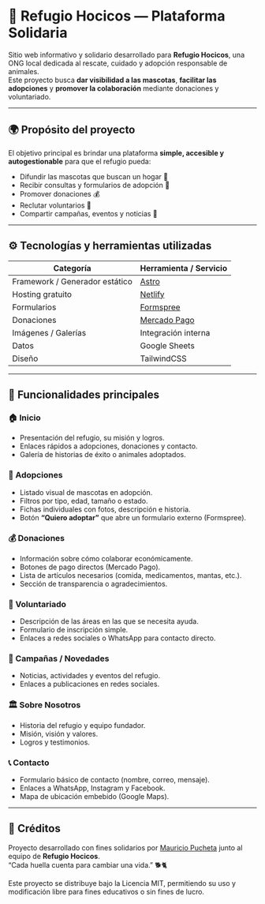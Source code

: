 # 🐾 Refugio Hocicos — Plataforma Solidaria

Sitio web informativo y solidario desarrollado para **Refugio Hocicos**, una ONG local dedicada al rescate, cuidado y adopción responsable de animales.  
Este proyecto busca **dar visibilidad a las mascotas**, **facilitar las adopciones** y **promover la colaboración** mediante donaciones y voluntariado.

---

## 🌍 Propósito del proyecto

El objetivo principal es brindar una plataforma **simple, accesible y autogestionable** para que el refugio pueda:

- Difundir las mascotas que buscan un hogar 🏡  
- Recibir consultas y formularios de adopción 📝  
- Promover donaciones 💰  
- Reclutar voluntarios 🤝  
- Compartir campañas, eventos y noticias 📣  

---

## ⚙️ Tecnologías y herramientas utilizadas

| Categoría | Herramienta / Servicio |
|------------|------------------------|
| Framework / Generador estático | [Astro](https://astro.build/) |
| Hosting gratuito | [Netlify](https://www.netlify.com/) |
| Formularios | [Formspree](https://formspree.io/) |
| Donaciones | [Mercado Pago](https://www.mercadopago.com/) |
| Imágenes / Galerías | Integración interna |
| Datos |  Google Sheets |
| Diseño | TailwindCSS |

---

## 🧩 Funcionalidades principales

### 🏠 Inicio

- Presentación del refugio, su misión y logros.  
- Enlaces rápidos a adopciones, donaciones y contacto.  
- Galería de historias de éxito o animales adoptados.

### 🐶 Adopciones

- Listado visual de mascotas en adopción.  
- Filtros por tipo, edad, tamaño o estado.  
- Fichas individuales con fotos, descripción e historia.  
- Botón **“Quiero adoptar”** que abre un formulario externo (Formspree).

### 💰 Donaciones

- Información sobre cómo colaborar económicamente.  
- Botones de pago directos (Mercado Pago).  
- Lista de artículos necesarios (comida, medicamentos, mantas, etc.).  
- Sección de transparencia o agradecimientos.

### 🤝 Voluntariado

- Descripción de las áreas en las que se necesita ayuda.  
- Formulario de inscripción simple.  
- Enlaces a redes sociales o WhatsApp para contacto directo.

### 📣 Campañas / Novedades

- Noticias, actividades y eventos del refugio.  
- Enlaces a publicaciones en redes sociales.

### 🏛️ Sobre Nosotros

- Historia del refugio y equipo fundador.  
- Misión, visión y valores.  
- Logros y testimonios.

### 📞 Contacto

- Formulario básico de contacto (nombre, correo, mensaje).  
- Enlaces a WhatsApp, Instagram y Facebook.  
- Mapa de ubicación embebido (Google Maps).

---

## 🧡 Créditos
Proyecto desarrollado con fines solidarios por [Mauricio Pucheta](https://github.com/tuusuario) junto al equipo de **Refugio Hocicos**.  
“Cada huella cuenta para cambiar una vida.” 🐕🐈

Este proyecto se distribuye bajo la Licencia MIT, permitiendo su uso y modificación libre para fines educativos o sin fines de lucro.